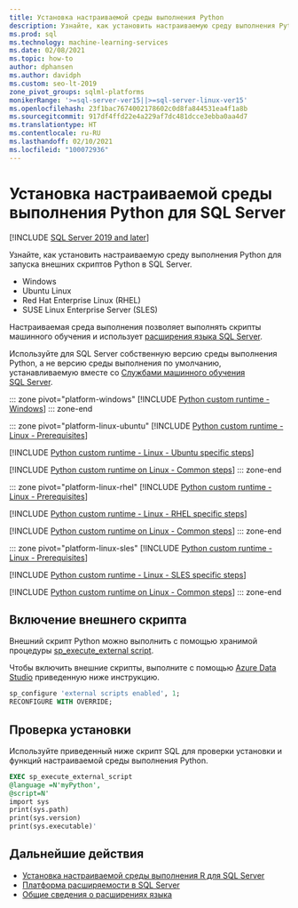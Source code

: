 ```yaml
---
title: Установка настраиваемой среды выполнения Python
description: Узнайте, как установить настраиваемую среду выполнения Python для SQL Server с помощью расширений языка. В настраиваемой среде выполнения Python можно выполнять скрипты машинного обучения.
ms.prod: sql
ms.technology: machine-learning-services
ms.date: 02/08/2021
ms.topic: how-to
author: dphansen
ms.author: davidph
ms.custom: seo-lt-2019
zone_pivot_groups: sqlml-platforms
monikerRange: '>=sql-server-ver15||>=sql-server-linux-ver15'
ms.openlocfilehash: 23f1bac7674002178602c0d8fa844531ea4f1a8b
ms.sourcegitcommit: 917df4ffd22e4a229af7dc481dcce3ebba0aa4d7
ms.translationtype: HT
ms.contentlocale: ru-RU
ms.lasthandoff: 02/10/2021
ms.locfileid: "100072936"
---
```

# <a name="install-a-python-custom-runtime-for-sql-server"></a>Установка настраиваемой среды выполнения Python для SQL Server
[!INCLUDE [SQL Server 2019 and later](../../includes/applies-to-version/sqlserver2019.md)]

Узнайте, как установить настраиваемую среду выполнения Python для запуска внешних скриптов Python в SQL Server.

+ Windows
+ Ubuntu Linux
+ Red Hat Enterprise Linux (RHEL)
+ SUSE Linux Enterprise Server (SLES)

Настраиваемая среда выполнения позволяет выполнять скрипты машинного обучения и использует [расширения языка SQL Server](../../language-extensions/language-extensions-overview.md).

Используйте для SQL Server собственную версию среды выполнения Python, а не версию среды выполнения по умолчанию, устанавливаемую вместе со [Службами машинного обучения SQL Server](../sql-server-machine-learning-services.md).

::: zone pivot="platform-windows"
[!INCLUDE [Python custom runtime - Windows](includes/custom-runtime-python-windows.md)]
::: zone-end

::: zone pivot="platform-linux-ubuntu"
[!INCLUDE [Python custom runtime - Linux - Prerequisites](includes/custom-runtime-python-linux-prerequisites.md)]

[!INCLUDE [Python custom runtime - Linux - Ubuntu specific steps](includes/custom-runtime-python-linux-ubuntu.md)]

[!INCLUDE [Python custom runtime on Linux - Common steps](includes/custom-runtime-python-linux-common.md)]
::: zone-end

::: zone pivot="platform-linux-rhel"
[!INCLUDE [Python custom runtime - Linux - Prerequisites](includes/custom-runtime-python-linux-prerequisites.md)]

[!INCLUDE [Python custom runtime - Linux - RHEL specific steps](includes/custom-runtime-python-linux-rhel.md)]

[!INCLUDE [Python custom runtime on Linux - Common steps](includes/custom-runtime-python-linux-common.md)]
::: zone-end

::: zone pivot="platform-linux-sles"
[!INCLUDE [Python custom runtime - Linux - Prerequisites](includes/custom-runtime-python-linux-prerequisites.md)]

[!INCLUDE [Python custom runtime - Linux - SLES specific steps](includes/custom-runtime-python-linux-sles.md)]

[!INCLUDE [Python custom runtime on Linux - Common steps](includes/custom-runtime-python-linux-common.md)]
::: zone-end

## <a name="enable-external-script"></a>Включение внешнего скрипта

Внешний скрипт Python можно выполнить с помощью хранимой процедуры [sp_execute_external script](../../relational-databases/system-stored-procedures/sp-execute-external-script-transact-sql.md).

Чтобы включить внешние скрипты, выполните с помощью [Azure Data Studio](../../azure-data-studio/what-is-azure-data-studio.md) приведенную ниже инструкцию.

```sql
sp_configure 'external scripts enabled', 1;
RECONFIGURE WITH OVERRIDE;  
```

## <a name="verify-installation"></a>Проверка установки

Используйте приведенный ниже скрипт SQL для проверки установки и функций настраиваемой среды выполнения Python.

```sql
EXEC sp_execute_external_script
@language =N'myPython',
@script=N'
import sys
print(sys.path)
print(sys.version)
print(sys.executable)'
```

## <a name="next-steps"></a>Дальнейшие действия

+ [Установка настраиваемой среды выполнения R для SQL Server](custom-runtime-r.md)
+ [Платформа расширяемости в SQL Server](../concepts/extensibility-framework.md)
+ [Общие сведения о расширениях языка](../../language-extensions/language-extensions-overview.md)
